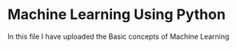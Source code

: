 # Machine Learning Using Python
In this file I have uploaded the Basic concepts of Machine Learning
